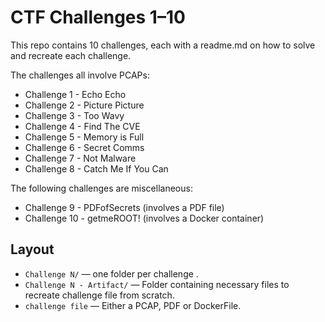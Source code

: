 # CTF Challenges 1–10 

This repo contains 10 challenges, each with a readme.md on how to solve and recreate each challenge. 

The challenges all involve PCAPs:
- Challenge 1 - Echo Echo
- Challenge 2 - Picture Picture
- Challenge 3 - Too Wavy
- Challenge 4 - Find The CVE
- Challenge 5 - Memory is Full
- Challenge 6 - Secret Comms
- Challenge 7 - Not Malware
- Challenge 8 - Catch Me If You Can 

The following challenges are miscellaneous: 
- Challenge 9 - PDFofSecrets (involves a PDF file)
- Challenge 10 - getmeROOT! (involves a Docker container)


## Layout
- `Challenge N/` — one folder per challenge .
- `Challenge N - Artifact/` — Folder containing necessary files to recreate challenge file from scratch.
- `challenge file` — Either a PCAP, PDF or DockerFile.
